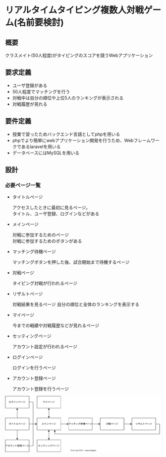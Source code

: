 # リアルタイムタイピング複数人対戦ゲーム(名前要検討)

## 概要
クラスメイト(50人程度)がタイピングのスコアを競うWebアプリケーション

## 要求定義
- ユーザ登録がある
- 50人程度でマッチングを行う
- 対戦中は自分の順位や上位5人のランキングが表示される
- 対戦履歴が見れる

## 要件定義
- 授業で習ったためバックエンド言語としてphpを用いる
- phpでより簡単にwebアプリケーション開発を行うため、Webフレームワークであるlaravelを用いる
- データベースにはMySQLを用いる

## 設計
### 必要ページ一覧
- タイトルページ
    
    アクセスしたときに最初に見るページ。<br>
    タイトル、ユーザ登録、ログインなどがある

- メインページ

    対戦に参加するためのページ<br>
    対戦に参加するためのボタンがある<br>

- マッチング待機ページ

    マッチングボタンを押した後、試合開始まで待機するページ

- 対戦ページ

    タイピング対戦が行われるページ<br>

- リザルトページ

    対戦結果を見るページ
    自分の順位と全体のランキングを表示する

- マイページ
    
    今までの戦績や対戦履歴などが見れるページ

- セッティングページ

    アカウント設定が行われるページ

- ログインページ
    
    ログインを行うページ

- アカウント登録ページ

    アカウント登録を行うページ

![画面遷移図](./assets/画面遷移図.svg)